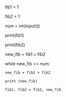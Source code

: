 fib1 = 1

fib2 = 1

num = int(input())

print(fib1)

print(fib2)

new_fib = fib1 + fib2

while new_fib <= num:

    new_fib = fib1 + fib2

    print (new_fib)

    fib1, fib2 = fib2, new_fib
